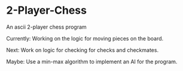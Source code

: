# 2-Player-Chess
An ascii 2-player chess program

Currently: Working on the logic for moving pieces on the board.

Next: Work on logic for checking for checks and checkmates.

Maybe: Use a min-max algorithm to implement an AI for the program.
